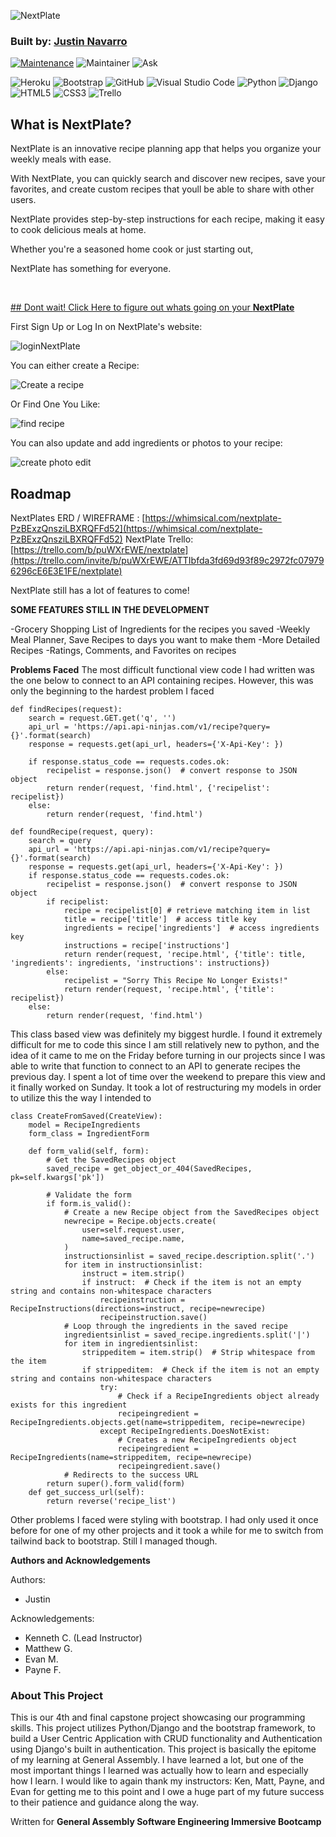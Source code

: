 ![NextPlate](https://github.com/justinnavarr0-ga/PlanOut/assets/107282884/43879cb5-9170-4288-892e-b854864efb28)
### Built by: **[Justin Navarro](https://www.linkedin.com/in/justin-navarro/)**

[![Maintenance](https://img.shields.io/badge/Maintained%3F-yes-green.svg)](https://GitHub.com/Naereen/StrapDown.js/graphs/commit-activity)
![Maintainer](https://img.shields.io/badge/Maintainer-justinnavarr0-blue)
![Ask](https://img.shields.io/badge/Ask%20me-anything-1abc9c.svg)

![Heroku](https://img.shields.io/badge/heroku-%23430098.svg?style=for-the-badge&logo=heroku&logoColor=white)
![Bootstrap](https://img.shields.io/badge/bootstrap-%23563D7C.svg?style=for-the-badge&logo=bootstrap&logoColor=white)
![GitHub](https://img.shields.io/badge/GitHub-100000?style=for-the-badge&logo=github&logoColor=white)
![Visual Studio Code](https://img.shields.io/badge/Visual_Studio_Code-0078D4?style=for-the-badge&logo=visual%20studio%20code&logoColor=white)
![Python](https://img.shields.io/badge/python-3670A0?style=for-the-badge&logo=python&logoColor=ffdd54)
![Django](https://img.shields.io/badge/django-%23092E20.svg?style=for-the-badge&logo=django&logoColor=white)
![HTML5](https://img.shields.io/badge/html5-%23E34F26.svg?style=for-the-badge&logo=html5&logoColor=white)
![CSS3](https://img.shields.io/badge/css3-%231572B6.svg?style=for-the-badge&logo=css3&logoColor=white)
![Trello](https://img.shields.io/badge/Trello-%23026AA7.svg?style=for-the-badge&logo=Trello&logoColor=white)

## What is NextPlate?
NextPlate is an innovative recipe planning app that helps you organize your weekly meals with ease. 

With NextPlate, you can quickly search and discover new recipes, save your favorites, and create custom recipes that youll be able to share with other users. 

NextPlate provides step-by-step instructions for each recipe, making it easy to cook delicious meals at home. 

Whether you're a seasoned home cook or just starting out, 

NextPlate has something for everyone. 

<br />

[## Dont wait! Click Here to figure out whats going on your **NextPlate**](https://nextplate.herokuapp.com/)

First Sign Up or Log In on NextPlate's website:

![loginNextPlate](https://github.com/justinnavarr0-ga/PlanOut/assets/107282884/94c6eb83-1b74-42ad-b065-eebe58d2c8ae)

You can either create a Recipe:

![Create a recipe](https://github.com/justinnavarr0-ga/PlanOut/assets/107282884/03c7ad5d-6fea-4f3a-92be-760667c4c93d)

Or Find One You Like:

![find recipe](https://github.com/justinnavarr0-ga/PlanOut/assets/107282884/1836da68-0494-4802-a41b-bb90cb13a901)

You can also update and add ingredients or photos to your recipe:

![create photo edit](https://github.com/justinnavarr0-ga/PlanOut/assets/107282884/9b2bd86d-77ff-4d20-aab1-7c193fee3040)


## Roadmap
NextPlates ERD / WIREFRAME : [https://whimsical.com/nextplate-PzBExzQnsziLBXRQFFd52](https://whimsical.com/nextplate-PzBExzQnsziLBXRQFFd52)
NextPlate Trello: [https://trello.com/b/puWXrEWE/nextplate](https://trello.com/invite/b/puWXrEWE/ATTIbfda3fd69d93f89c2972fc079796296cE6E3E1FE/nextplate)

NextPlate still has a lot of features to come!

**SOME FEATURES STILL IN THE DEVELOPMENT**

-Grocery Shopping List of Ingredients for the recipes you saved
-Weekly Meal Planner, Save Recipes to days you want to make them
-More Detailed Recipes
-Ratings, Comments, and Favorites on recipes

**Problems Faced**
The most difficult functional view code I had written was the one below to connect to an API containing recipes. However, this was only the beginning to the hardest problem I faced

```
def findRecipes(request):
    search = request.GET.get('q', '') 
    api_url = 'https://api.api-ninjas.com/v1/recipe?query={}'.format(search)
    response = requests.get(api_url, headers={'X-Api-Key': })
    
    if response.status_code == requests.codes.ok:
        recipelist = response.json()  # convert response to JSON object
        return render(request, 'find.html', {'recipelist': recipelist})
    else:
        return render(request, 'find.html')

def foundRecipe(request, query):
    search = query
    api_url = 'https://api.api-ninjas.com/v1/recipe?query={}'.format(search)
    response = requests.get(api_url, headers={'X-Api-Key': })
    if response.status_code == requests.codes.ok:
        recipelist = response.json()  # convert response to JSON object
        if recipelist:
            recipe = recipelist[0] # retrieve matching item in list
            title = recipe['title']  # access title key
            ingredients = recipe['ingredients']  # access ingredients key
            instructions = recipe['instructions']
            return render(request, 'recipe.html', {'title': title, 'ingredients': ingredients, 'instructions': instructions})
        else: 
            recipelist = "Sorry This Recipe No Longer Exists!"
            return render(request, 'recipe.html', {'title': recipelist})
    else:
        return render(request, 'find.html')
```

This class based view was definitely my biggest hurdle. I found it extremely difficult for me to code this since I am still relatively new to python, and the idea of it came to me on the Friday before turning in our projects since I was able to write that function to connect to an API to generate recipes the previous day. I spent a lot of time over the weekend to prepare this view and it finally worked on Sunday. It took a lot of restructuring my models in order to utilize this the way I intended to 

```
class CreateFromSaved(CreateView):
    model = RecipeIngredients
    form_class = IngredientForm

    def form_valid(self, form):
        # Get the SavedRecipes object
        saved_recipe = get_object_or_404(SavedRecipes, pk=self.kwargs['pk'])

        # Validate the form
        if form.is_valid():
            # Create a new Recipe object from the SavedRecipes object
            newrecipe = Recipe.objects.create(
                user=self.request.user,
                name=saved_recipe.name,
            )
            instructionsinlist = saved_recipe.description.split('.')
            for item in instructionsinlist:
                instruct = item.strip() 
                if instruct:  # Check if the item is not an empty string and contains non-whitespace characters
                    recipeinstruction = RecipeInstructions(directions=instruct, recipe=newrecipe)
                    recipeinstruction.save()
            # Loop through the ingredients in the saved recipe
            ingredientsinlist = saved_recipe.ingredients.split('|')
            for item in ingredientsinlist:
                strippeditem = item.strip()  # Strip whitespace from the item
                if strippeditem:  # Check if the item is not an empty string and contains non-whitespace characters
                    try:
                        # Check if a RecipeIngredients object already exists for this ingredient
                        recipeingredient = RecipeIngredients.objects.get(name=strippeditem, recipe=newrecipe)
                    except RecipeIngredients.DoesNotExist:
                        # Creates a new RecipeIngredients object
                        recipeingredient = RecipeIngredients(name=strippeditem, recipe=newrecipe)
                        recipeingredient.save()
            # Redirects to the success URL
        return super().form_valid(form)
    def get_success_url(self):
        return reverse('recipe_list')

```

Other problems I faced were styling with bootstrap. I had only used it once before for one of my other projects and it took a while for me to switch from tailwind back to bootstrap. Still I managed though.

**Authors and Acknowledgements**

Authors:
- Justin

Acknowledgements: 
- Kenneth C. (Lead Instructor)
- Matthew G. 
- Evan M.
- Payne F.

### About This Project

This is our 4th and final capstone project showcasing our programming skills. This project utilizes Python/Django and the bootstrap framework, to build a User Centric Application with CRUD functionality and Authentication using Django's built in authentication. This project is basically the epitome of my learning at General Assembly. I have learned a lot, but one of the most important things I learned was actually how to learn and especially how I learn. I would like to again thank my instructors: Ken, Matt, Payne, and Evan for getting me to this point and I owe a huge part of my future success to their patience and guidance along the way.

Written for **General Assembly Software Engineering Immersive Bootcamp**
